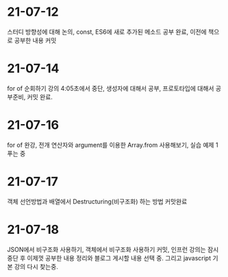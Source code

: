 # 21-07-12
스터디 방향성에 대해 논의, const, ES6에 새로 추가된 메소드 공부 완료, 이전에 책으로 공부한 내용 커밋

# 21-07-14
for of 순회하기 강의 4:05초에서 중단, 생성자에 대해서 공부, 프로토타입에 대해서 공부준비, 커밋 완료.

# 21-07-16
for of 완강, 전개 연산자와 argument를 이용한 Array.from 사용해보기, 실습 예제 1 푸는 중

# 21-07-17
객체 선언방법과 배열에서 Destructuring(비구조화) 하는 방법 커맛완료

# 21-07-18
JSON에서 비구조화 사용하기, 객체에서 비구조화 사용하기 커밋,
인프런 강의는 잠시 중단 후 이제껏 공부한 내용 정리와 블로그 게시할 내용 선택 중. 그리고 javascript 기본 강의 다시 찾는중.

